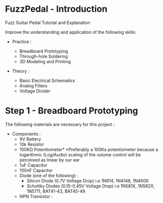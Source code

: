 # FuzzPedal - Introduction
Fuzz Guitar Pedal Tutorial and Explanation

Improve the understanding and application of the following skills:
  - Practice :
    - Breadboard Prototyping
    - Through-hole Soldering
    - 3D Modeling and Printing

  - Theory :
    - Basic Electrical Schematics
    - Analog Filters
    - Voltage Divider

# Step 1 - Breadboard Prototyping
The following materials are necessary for this project :
  - Components :
    - 9V Battery
    - 10k Resistor
    - 100KΩ Potentiometer* *Preferably a 100Ka potentiometer because a logarithmic (Log/Audio) scaling of the volume control will be perceived as linear by our ear
    - 1uF Capacitor
    - 100nF Capacitor
    - Diode (one of the following) :
      - Silicon Diode (0.7V Voltage Drop) i.e 1N914, 1N4148, 1N400X
      - Schottky Diodes (0.15-0.45V Voltage Drop) i.e 1N581X, 1N582X, 1N5711, BAT41-43, BAT45-49
    - NPN Transistor :
        
    
    
